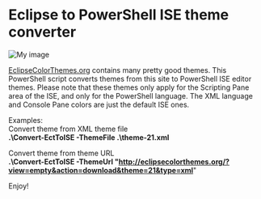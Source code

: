 Eclipse to PowerShell ISE theme converter
==========
![My image](https://raw.githubusercontent.com/akawhoami/psisetheme/master/ExampleTheme.PNG)

[EclipseColorThemes.org](http://eclipsecolorthemes.org) contains many pretty good themes. This PowerShell script converts themes from this site to PowerShell ISE editor themes. Please note that these themes only apply for the Scripting Pane area of the ISE, and only for the PowerShell language. The XML language and Console Pane colors are just the default ISE ones.

Examples:  
Convert theme from XML theme file  
**.\Convert-EctToISE -ThemeFile .\theme-21.xml**  

Convert theme from theme URL  
**.\Convert-EctToISE -ThemeUrl "http://eclipsecolorthemes.org/?view=empty&action=download&theme=21&type=xml**"

Enjoy!


